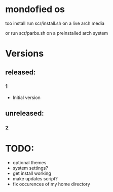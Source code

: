# mondofied os
too install run scr/install.sh on a live arch media

or run scr/parbs.sh on a preinstalled arch system

# Versions
## released:
### 1
 - Initial version

## unreleased:
### 2

# TODO:
 - optional themes
 - system settings?
 - get install working
 - make updates script?
 - fix occurences of my home directory
